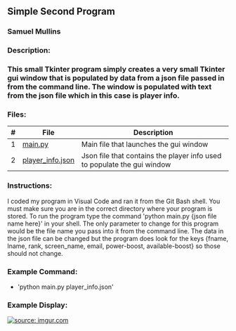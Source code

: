 ## Simple Second Program
### Samuel Mullins
### Description:
### This small Tkinter program simply creates a very small Tkinter gui window that is populated by data from a json file passed in from the command line. The window is populated with text from the json file which in this case is player info. 
### Files:
|   #   | File            | Description                                        |
| :---: | --------------- | -------------------------------------------------- |
|   1   | [main.py](https://github.com/ssmullins/4443-2D-PyGame-Mullins/blob/master/Assignments/A04/main.py)        | Main file that launches the gui window             |
|   2   | [player_info.json](https://github.com/ssmullins/4443-2D-PyGame-Mullins/blob/master/Assignments/A04/player_info.json) | Json file that contains the player info used to populate the gui window|
### Instructions:
I coded my program in Visual Code and ran it from the Git Bash shell.
You must make sure you are in the correct directory where your program is stored.
To run the program type the command 'python main.py {json file name here}' in your shell.
The only parameter to change for this program would be the file name you pass into it from the command line.
The data in the json file can be changed but the program does look for the keys {fname, lname, rank, screen_name, email, power-boost, available-boost} so those should not change.
### Example Command:
- 'python main.py player_info.json'
### Example Display:
<a href="https://imgur.com/pfKejsL"><img src="https://i.imgur.com/pfKejsL.png" title="source: imgur.com" /></a>
